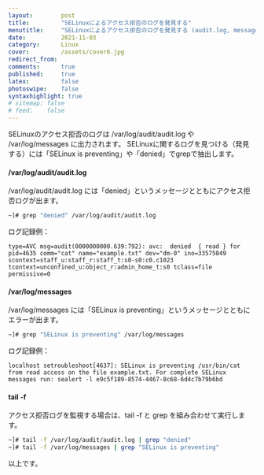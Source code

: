 ```yaml
---
layout:        post
title:         "SELinuxによるアクセス拒否のログを発見する"
menutitle:     "SELinuxによるアクセス拒否のログを発見する (audit.log, messages)"
date:          2021-11-03
category:      Linux
cover:         /assets/cover6.jpg
redirect_from:
comments:      true
published:     true
latex:         false
photoswipe:    false
syntaxhighlight: true
# sitemap: false
# feed:    false
---
```


SELinuxのアクセス拒否のログは /var/log/audit/audit.log や /var/log/messages に出力されます。
SELinuxに関するログを見つける（発見する）には「SELinux is preventing」や「denied」でgrepで抽出します。

#### /var/log/audit/audit.log

/var/log/audit/audit.log には「denied」というメッセージとともにアクセス拒否ログが出ます。
```bash
~]# grep "denied" /var/log/audit/audit.log
```
ログ記録例：
```
type=AVC msg=audit(0000000000.639:792): avc:  denied  { read } for  pid=4635 comm="cat" name="example.txt" dev="dm-0" ino=33575049 scontext=staff_u:staff_r:staff_t:s0-s0:c0.c1023 tcontext=unconfined_u:object_r:admin_home_t:s0 tclass=file permissive=0
```

#### /var/log/messages

/var/log/messages には「SELinux is preventing」というメッセージとともにエラーが出ます。
```bash
~]# grep "SELinux is preventing" /var/log/messages
```
ログ記録例：
```
localhost setroubleshoot[4637]: SELinux is preventing /usr/bin/cat from read access on the file example.txt. For complete SELinux messages run: sealert -l e9c5f189-8574-4467-8c68-6d4c7b79b6bd
```

#### tail -f

アクセス拒否ログを監視する場合は、tail -f と grep を組み合わせて実行します。

```bash
~]# tail -f /var/log/audit/audit.log | grep "denied"
~]# tail -f /var/log/messages | grep "SELinux is preventing"
```

以上です。

